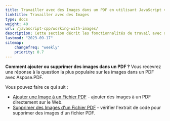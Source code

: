 ```yaml
---
title: Travailler avec des Images dans un PDF en utilisant JavaScript via C++ 
linktitle: Travailler avec des Images
type: docs
weight: 40
url: /javascript-cpp/working-with-images/
description: Cette section décrit les fonctionnalités de travail avec des images dans un fichier PDF en utilisant JavaScript via C++.
lastmod: "2023-09-17"
sitemap:
    changefreq: "weekly"
    priority: 0.7
---
```



**Comment ajouter ou supprimer des images dans un PDF ?** Vous recevrez une réponse à la question la plus populaire sur les images dans un PDF avec Aspose.PDF.


Vous pouvez faire ce qui suit :

- [Ajouter une Image à un Fichier PDF](/pdf/javascript-cpp/add-image-to-pdf/) - ajouter des images à un PDF directement sur le Web.
- [Supprimer des Images d'un Fichier PDF](/pdf/javascript-cpp/delete-images-from-pdf-file/) - vérifier l'extrait de code pour supprimer des images d'un fichier PDF.